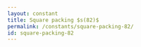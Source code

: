```yaml
---
layout: constant
title: Square packing $s(82)$
permalink: /constants/square-packing-82/
id: square-packing-82
---
```

